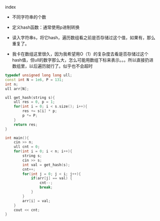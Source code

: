 index
- 不同字符串的个数


- 定义hash函数：通常使用p进制转换
- 读入字符串s，将它hash，遍历数组看之前是否存储过这个值，如果有，那么重复了。
- 我卡在数组这里很久，因为我希望用O（1）的复杂度去看是否存储过这个hash值，但ull的数字那么大，怎么可能用数组下标来表示。。。所以直接扔进数组里，以后遍历就行了。似乎也不会超时

```cpp
typedef unsigned long long ull;
const int N = 1e6, P = 131;
int n;
ull arr[N];

ull get_hash(string s){
    ull res = 0, p = 1;
    for(int i = 0; i < s.size(); i++){
        res += s[i] * p;
        p *= P;
    }
    return res;
}

int main(){
    cin >> n;
    ull cnt = 0;
    for(int i = 0; i < n; i++){
        string s;
        cin >> s;
        int val = get_hash(s);
        cnt++;
        for(int j = 0; j < i; j++){
            if(arr[j] == val) {
                cnt--;
                break;
            }
        }
        arr[i] = val;
    }
    cout << cnt;
}
```

